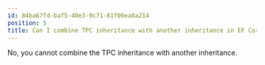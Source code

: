 ```yaml
---
id: 84ba67fd-baf5-40e3-9c71-81f00ea8a214
position: 5
title: Can I combine TPC inheritance with another inheritance in EF Core?
---
```


No, you cannot combine the TPC inheritance with another inheritance.